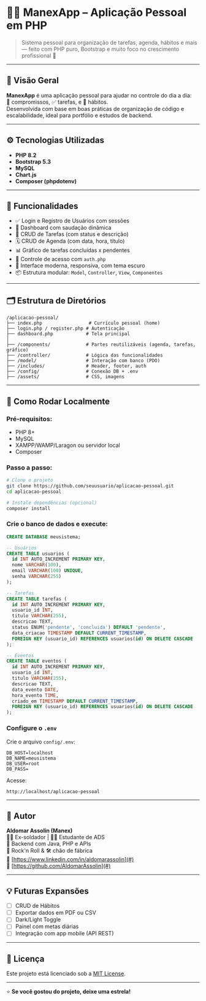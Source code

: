 # 👨‍💻 ManexApp – Aplicação Pessoal em PHP

> Sistema pessoal para organização de tarefas, agenda, hábitos e mais — feito com PHP puro, Bootstrap e muito foco no crescimento profissional 🚀

---

## 📌 Visão Geral

**ManexApp** é uma aplicação pessoal para ajudar no controle do dia a dia:  
📅 compromissos, ✅ tarefas, e 🧠 hábitos.  
Desenvolvida com base em boas práticas de organização de código e escalabilidade, ideal para portfólio e estudos de backend.

---

## ⚙️ Tecnologias Utilizadas

- **PHP 8.2**
- **Bootstrap 5.3**
- **MySQL**
- **Chart.js**
- **Composer (phpdotenv)**

---

## 🎯 Funcionalidades

- ✅ Login e Registro de Usuários com sessões
- 🧭 Dashboard com saudação dinâmica
- 📝 CRUD de Tarefas (com status e descrição)
- 🗓️ CRUD de Agenda (com data, hora, título)
- 📊 Gráfico de tarefas concluídas x pendentes
- 🔐 Controle de acesso com `auth.php`
- 🎨 Interface moderna, responsiva, com tema escuro
- 📦 Estrutura modular: `Model`, `Controller`, `View`, `Componentes`

---

## 🗂️ Estrutura de Diretórios

```
/aplicacao-pessoal/
├── index.php                 # Currículo pessoal (home)
├── login.php / register.php # Autenticação
├── dashboard.php            # Tela principal
│
├── /components/             # Partes reutilizáveis (agenda, tarefas, gráfico)
├── /controller/             # Lógica das funcionalidades
├── /model/                  # Interação com banco (PDO)
├── /includes/               # Header, footer, auth
├── /config/                 # Conexão DB + .env
├── /assets/                 # CSS, imagens
```

---

## 🔧 Como Rodar Localmente

### Pré-requisitos:

- PHP 8+
- MySQL
- XAMPP/WAMP/Laragon ou servidor local
- Composer

### Passo a passo:

```bash
# Clone o projeto
git clone https://github.com/seuusuario/aplicacao-pessoal.git
cd aplicacao-pessoal

# Instale dependências (opcional)
composer install
```

### Crie o banco de dados e execute:

```sql
CREATE DATABASE meusistema;

-- Usuários
CREATE TABLE usuarios (
  id INT AUTO_INCREMENT PRIMARY KEY,
  nome VARCHAR(100),
  email VARCHAR(100) UNIQUE,
  senha VARCHAR(255)
);

-- Tarefas
CREATE TABLE tarefas (
  id INT AUTO_INCREMENT PRIMARY KEY,
  usuario_id INT,
  titulo VARCHAR(255),
  descricao TEXT,
  status ENUM('pendente', 'concluida') DEFAULT 'pendente',
  data_criacao TIMESTAMP DEFAULT CURRENT_TIMESTAMP,
  FOREIGN KEY (usuario_id) REFERENCES usuarios(id) ON DELETE CASCADE
);

-- Eventos
CREATE TABLE eventos (
  id INT AUTO_INCREMENT PRIMARY KEY,
  usuario_id INT,
  titulo VARCHAR(255),
  descricao TEXT,
  data_evento DATE,
  hora_evento TIME,
  criado_em TIMESTAMP DEFAULT CURRENT_TIMESTAMP,
  FOREIGN KEY (usuario_id) REFERENCES usuarios(id) ON DELETE CASCADE
);
```

### Configure o `.env`

Crie o arquivo `config/.env`:

```env
DB_HOST=localhost
DB_NAME=meusistema
DB_USER=root
DB_PASS=
```

Acesse:

```
http://localhost/aplicacao-pessoal
```

---

## 🧠 Autor

**Aldomar Assolin (Manex)**  
👨‍🏭 Ex-soldador | 👨‍🎓 Estudante de ADS  
🎯 Backend com Java, PHP e APIs  
🎸 Rock'n Roll & 🛠️ chão de fábrica  
🔗 [https://www.linkedin.com/in/aldomarassolin](#)  
🔗 [https://github.com/AldomarAssolin](#)

---

## 💡 Futuras Expansões

- [ ] CRUD de Hábitos
- [ ] Exportar dados em PDF ou CSV
- [ ] Dark/Light Toggle
- [ ] Painel com metas diárias
- [ ] Integração com app mobile (API REST)

---

## 📄 Licença

Este projeto está licenciado sob a [MIT License](LICENSE).

---

⭐ **Se você gostou do projeto, deixe uma estrela!**
